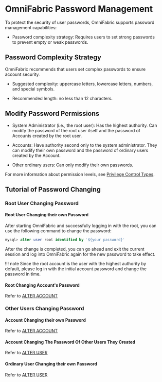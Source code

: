 # OmniFabric Password Management

To protect the security of user passwords, OmniFabric supports password management capabilities:

- Password complexity strategy: Requires users to set strong passwords to prevent empty or weak passwords.

## Password Complexity Strategy

OmniFabric recommends that users set complex passwords to ensure account security.

- Suggested complexity: uppercase letters, lowercase letters, numbers, and special symbols.

- Recommended length: no less than 12 characters.

## Modify Password Permissions

- System Administrator (i.e., the root user): Has the highest authority. Can modify the password of the root user itself and the password of Accounts created by the root user.

- Accounts: Have authority second only to the system administrator. They can modify their own password and the password of ordinary users created by the Account.

- Other ordinary users: Can only modify their own passwords.

For more information about permission levels, see [Privilege Control Types](../Reference/access-control-type.md).

## Tutorial of Password Changing

### Root User Changing Password

#### Root User Changing their own Password

After starting OmniFabric and successfully logging in with the root, you can use the following command to change the password:

```sql
mysql> alter user root identified by '${your password}'
```

After the change is completed, you can go ahead and exit the current session and log into OmniFabric again for the new password to take effect.

!!! note
    Since the root account is the user with the highest authority by default, please log in with the initial account password and change the password in time.

#### Root Changing Account's Password

Refer to [ALTER ACCOUNT](../Reference/SQL-Reference/Data-Control-Language/alter-account.md)

### Other Users Changing Password

#### Account Changing their own Password

Refer to [ALTER ACCOUNT](../Reference/SQL-Reference/Data-Control-Language/alter-account.md)

#### Account Changing The Password Of Other Users They Created

Refer to [ALTER USER](../Reference/SQL-Reference/Data-Control-Language/alter-account.md)

#### Ordinary User Changing their own Password

Refer to [ALTER USER](../Reference/SQL-Reference/Data-Control-Language/alter-account.md)
